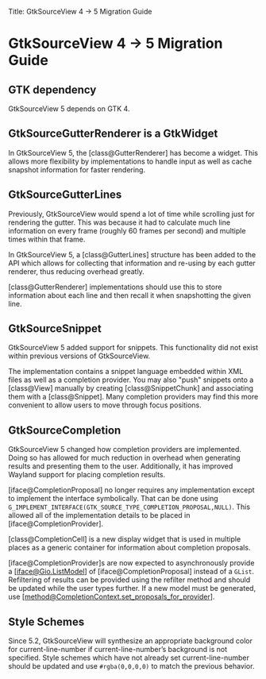 Title: GtkSourceView 4 -> 5 Migration Guide

# GtkSourceView 4 -> 5 Migration Guide

## GTK dependency

GtkSourceView 5 depends on GTK 4.

## GtkSourceGutterRenderer is a GtkWidget

In GtkSourceView 5, the [class@GutterRenderer] has become a widget.
This allows more flexibility by implementations to handle input as well
as cache snapshot information for faster rendering.

## GtkSourceGutterLines

Previously, GtkSourceView would spend a lot of time while scrolling just
for rendering the gutter. This was because it had to calculate much line
information on every frame (roughly 60 frames per second) and multiple
times within that frame.

In GtkSourceView 5, a [class@GutterLines] structure has been added to the
API which allows for collecting that information and re-using by each
gutter renderer, thus reducing overhead greatly.

[class@GutterRenderer] implementations should use this to store
information about each line and then recall it when snapshotting the
given line.

## GtkSourceSnippet

GtkSourceView 5 added support for snippets. This functionality did not
exist within previous versions of GtkSourceView.

The implementation contains a snippet language embedded within XML files
as well as a completion provider. You may also "push" snippets onto a
[class@View] manually by creating [class@SnippetChunk] and associating
them with a [class@Snippet]. Many completion providers may find this more
convenient to allow users to move through focus positions.

## GtkSourceCompletion

GtkSourceView 5 changed how completion providers are implemented. Doing so
has allowed for much reduction in overhead when generating results and
presenting them to the user. Additionally, it has improved Wayland support
for placing completion results.

[iface@CompletionProposal] no longer requires any implementation except
to implement the interface symbolically. That can be done using
`G_IMPLEMENT_INTERFACE(GTK_SOURCE_TYPE_COMPLETION_PROPOSAL,NULL)`.
This allowed all of the implementation details to be placed in
[iface@CompletionProvider].

[class@CompletionCell] is a new display widget that is used
in multiple places as a generic container for information about completion
proposals.

[iface@CompletionProvider]s are now expected to asynchronously
provide a [iface@Gio.ListModel] of [iface@CompletionProposal]
instead of a `GList`. Refiltering of results can be provided using
the refilter method and should be updated while the user types further. If a
new model must be generated, use [method@CompletionContext.set_proposals_for_provider].

## Style Schemes

Since 5.2, GtkSourceView will synthesize an appropriate background color
for current-line-number if current-line-number’s background is not specified.
Style schemes which have not already set current-line-number should be updated
and use `#rgba(0,0,0,0)` to match the previous behavior.
